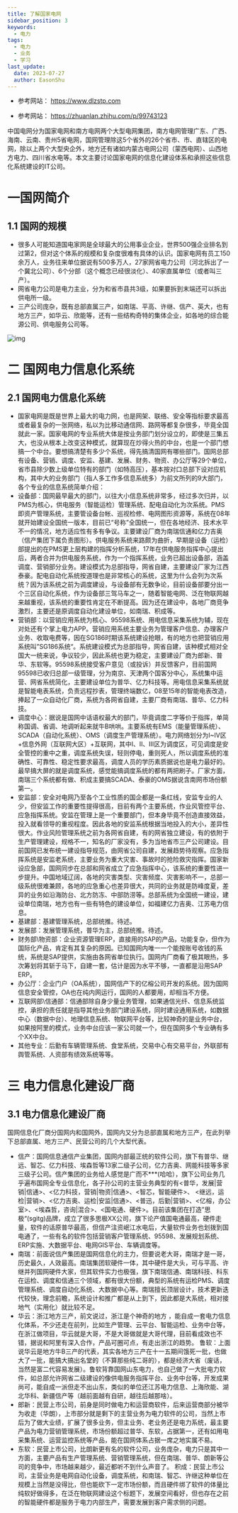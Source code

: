 ```yaml
---
title: 了解国家电网
sidebar_position: 3
keywords:
  - 电力
tags:
  - 电力
  - 业务
  - 学习
last_update:
  date: 2023-07-27
  author: EasonShu
---
```

- 参考网站： https://www.dlzstp.com

- 参考网站： https://zhuanlan.zhihu.com/p/99743123

中国电网分为国家电网和南方电网两个大型电网集团，南方电网管理广东、广西、海南、云南、贵州5省电网，国网管理除这5个省外的26个省市、市、直辖区的电网，除以上两个大型央企外，地方还有诸如内蒙古电网公司（蒙西电网）、山西地方电力、四川省水电等。本文主要讨论国家电网的信息化建设体系和承担这些信息化系统建设的IT公司。

# 一国网简介
## 1.1 国网的规模
- 很多人可能知道国电家网是全球最大的公用事业企业，世界500强企业排名到过第2，但对这个体系的规模和复杂度很难有具体的认识。国家电网有员工150余万人，业务往来单位据说有500多万人，27家网省电力公司（河北拆出了一个冀北公司）、6个分部（这个概念已经很淡化）、40家直属单位（或者叫三产）。
- 网省电力公司是电力主业，分为和省市县共3级，如果要拆到末端还可以拆出供电所一级。
- 三产公司庞杂，既有总部直属三产，如南瑞、平高、许继、信产、英大，也有地方三产，如华云、欣能等，还有一些结构奇特的集体企业，如各地的综合能源公司、供电服务公司等。

![img](images\v2-6386e595f50180480c4ad140ff936ac3_720w.webp)
# 二 国网电力信息化系统
## 2.1 国网电力信息化系统

- 国家电网是既是世界上最大的电力网，也是网架、联络、安全等指标要求最高或者最复杂的一张网络，私以为比移动通信网、路网等都复杂很多，毕竟全国就此一家。国家电网的专业系统大体是按业务部门划分设立的，即使是三集五大，也没从根本上改变这种模式，就算现在炒得火热的中台，也是一个部门想搞一个中台。要想搞清楚有多少个系统，得先搞清国网有哪些部门。国网总部有设备、营销、调度、安监、基建、发展、财务、物资、办公厅等29个单位，省市县除少数上级单位特有的部门（如特高压），基本按对口总部下设对应机构，其中大的业务部门（指人多工作多信息系统多）为前文所列的9大部门，各个专业的信息系统简单介绍：
- 设备部：国网最早最大的部门，以往大小信息系统非常多，经过多次归并，以PMS为核心，供电服务（智能运检）管理系统、配电自动化为次系统。PMS即资产管理系统，主要管设备台帐、巡视检修、电网图形资源等，系统在08年就开始建设全国统一版本，目前已“号称”全国统一，但在各地经济、技术水平不一的情况，地方适应性有多有争议。主要建设厂商为南瑞信通和亿力吉奥（信产集团下属负责图形）。供电服务系统来路颇为曲折，早期是设备（运检）部提出的在PMS更上层构建的指挥分析系统，17年在供电服务指挥中心提出后，两者合并为供电服务系统，作为一个指挥系统，业务已超出设备部，涵盖调度、营销部分业务。建设模式为总部指导，网省自建，主要建设厂家为江西泰豪。配电自动化系统按道理也是非常核心的系统，这里为什么会列为次系统？因为该系统之前为调度建设，与设备部有无数争论，目前设备部要分出一个三区自动化系统，作为设备部三驾马车之一，随着智能电网、泛在物联网越来越重视，该系统的重要性肯定在不断提高。因为还在建设中，各地厂商竞争激烈，主要还是原调度自动化建设单位，如南瑞、积成等。
- 营销部：以营销应用系统为核心、95598系统、用电信息采集系统为辅，现在对处还有个掌上电力APP。营销应用系统主要业务为管理客户信息、办理客户业务、收取电费等，因在SG186时期该系统建设抢眼，有的地方也把营销应用系统叫”SG186系统“。系统建设模式为总部指导，网省自建，该种模式相对全国大一统来说，争议较少，因此系统也更为稳定，主要建设厂商为郎新、普华、东软等。95598系统接受客户意见（或投诉）并反馈客户，目前国网95598已收归总部一级管理，分为南京、天津两个国客分中心，系统集中运营、网省系统简化，主要建设单位为普华、亿力科技等。用电信息采集系统就是智能电表系统，负责远程抄表，管理终端数亿，08至15年的智能电表改造，捧起了一众自动化厂商，系统为各网省自建，主要厂商有南瑞、普华、亿力科技。
- 调度中心：据说是国网中话语权最大的部门，毕竟调度二字等价于指挥，单简称国调、省调、地调听起来就牛B哄哄。主要系统有EMS（能量管理系统）、SCADA（自动化系统）、OMS（调度生产管理系统）。电力网络划分为I~IV区+信息外网（互联网大区）+互联网，其中I、II、III区为调度区，可见调度是安全管控的重中之重，调度系统失误，轻则停电，重则死人，所以调度系统的准确性、可靠性、稳定性要求最高，调度人员的学历素质据说也是电力最好的。最早搞大屏的就是调度系统，感觉能搞调度系统的都有两把刷子。厂家方面，南瑞三个系统都有做、积成主要搞SCADA、泰豪的OMS据说含南网市场份额第一。
- 安监部：安全对电网乃至各个工业性质的国企都是一条红线，安监专业的人少，但安监工作的重要性提得很高，目前有两个主要系统，作业风管控平台、应急指挥系统。安监在管理上是一个重要部门，但本身毕竟不创造直接效益，投入就看领导的重视程度。因此各地的安监系统根据当地投入的大小，差异性很大。作业风险管理系统之前为各网省自建，有的网省独立建设，有的依附于生产管理建设，规格不一，知名的厂家没有，多为当地省市三产公司建设。目前国网已发布统一建设指导规范，由网省公司自建，发展趋势待观察。应急指挥系统是安监老系统，主要业务为重大灾害、事故时的抢险救灾指挥。国家新设应急部，国网同步在总部和网省成立了应急指挥中心，该系统的重要性进一步提升。中国地域辽阔，各地的灾害类型、灾害频度、灾害影响不一，总部一级系统很难兼顾，各地的应急重心也差异很大，共同的业务就是防峰度夏，差异的业务如沿海防台、北方防冻、中部防涝等。总部系统为全国统一建设，建设单位南瑞，地方也有一些有特色的建设单位，如福建亿力吉奥、江苏电力信息。
- 基建部：基建管理系统，总部统推。待述。
- 发展部：发展管理系统，普华为主，总部统推。待述。
- 财务部\物资部：企业资源管理ERP，直接用的SAP的产品，功能复杂，但作为国际化产品，肯定有其复杂的原因。已知国网内唯一一个能按账号收钱的系统，系统是SAP提供，实施由各网省单位执行。国网内厂商看了极其眼热，多次筹划将其斩于马下，自建一套，估计是因为水平不够，一直都是沿用SAP ERP。
- 办公厅：企业门户（OA系统），国网信产下的亿榕公司开发的系统。因为国网信息安全管控，OA也在纯内网运行，国网的人都要用，却相当不方便。
- 互联网部\信通部：信通部除自身少量业务管理，如果通信光纤、信息系统监控，承担的责任就是指导其他业务部门建设系统，同时建设通用系统，如数据中心（数据中台）、地理信息系统、物联网平台等，比较神奇的是业务中台，如果按阿里的模式，业务中台应该一家公司就一个，但在国网多个专业确有多个XX中台。
- 其他专业：后勤有车辆管理系统、食堂系统，交易中心有交易平台，外联部有舆管系统、人资部有绩效系统等等。
# 三 电力信息化建设厂商
## 3.1 电力信息化建设厂商
国网信息化厂商分国网内和国网外，国网内又分为总部直属和地方三产，在此列举下总部直属、地方三产、民营公司的几个大型代表。



- 信产：国网信息通信产业集团，国网内部最正统的软件公司，旗下有普华、继远、智芯、亿力科技、埃森哲等13家二级子公司，亿力吉奥、网能科技等多家三级子公司。信产集团的业务给人感觉是广而不***(哈哈），旗下公司业务几乎遍布国网全专业信息化，各子孙公司的主营业务典型的有<普华，发展|营销|信通>、<亿力科技，营销|物资|信通>、<智芯，智能硬件>、 <继远，运检|营销>、<亿力吉奥、运检|安监|信通>、<普迅，后勤|营销>、<亿榕，办公室>、<埃森哲，咨询|混合>、<国电通、硬件>。目前该集团在打造”思极“(sgitg)品牌，成立了很多思极XX公司，旗下论产值国电通最高，硬件走量，软件的话原普华最高，但信产注资岷江水电后，大量软件业务也划拨到国电通了，一些有名的软件包括营销客户管理系统、95598、发展规划系统、ERP实施、大数据平台、电网GIS平台、车辆调度等。
- 南瑞：前面说信产集团是国网信息化的主力，但要说老大哥，南瑞才是一哥，历史最久，人效最高。南瑞集团软硬件一体，其中硬件是大头，可与平高、许继并列国网硬件大家，但其软件实力也极强，旗下南瑞信通、南瑞科技、科东在运检、调度和信通三个领域，都有很大份额，典型的系统有运检PMS、调度管理系统、调度自动化系统、大数据中心等。南瑞擅长顶层设计，技术更新迭代较快，理念前瞻，系统设计和推广都是从上到下，因此都是大系统，相对接地气（实用化）就比较不足。
- 华云：浙江地方三产，前文说过，浙江是个神奇的地方 ，能自成一套电力信息化体系，不少还走在前列，比如生产管理、云平台、智能运检、业务中台等，在浙江做项目，华云就是大哥，不是大哥做就是大哥代理，目前看成效也不错，据说和阿里有深入合作，产品可圈可点，有走出浙江的趋势。
  鲁软：上面说华云是地方牛B三产的代表，其实各地方三产在十一五期间饿死一批，也做大了一批，能搞大搞出名堂的（不算那些纯二哥的），都是经济大省（废话，当然是富二代容易发展）。鲁软背靠国网山东电力，也自己做了一大批电力软件，如总部允许网省二级建设的像供电服务指挥平台、业务中台等，开发成果尚可，能自成一派但走不出山东，类似的单位还江苏电力信息、上海欣能、湖北华科、新疆信产等（越前面越有自研，越往后越那啥）。
- 郎新：民营上市公司，前身是同时做电力和运营商软件，后来运营商部分被华为收走（华朗），上市部分就是剩下的主营业务为电力软件的公司，当然上市后为了做大业绩，扩展了很多业务，但主业务、老业务还是电力系统，最主要产品为电力营销管理系统，市场份额超过普华、东软，占据第一，还有如用电采集系统、运营监控系统等产品，能在国网体系占据一席之地实属不易。
- 东软：民营上市公司，比朗新更有名的软件公司，业务庞杂，电力只是其中一方面，主要产品有生产管理系统、营销管理系统，但在南瑞、普华、朗新等公司的竞争中，市场越来越少，最近都听不到什么声音了。
  积成：民营上市公司，主营业务是电网自动化设备，调度系统，和南瑞、智芯、许继这种单位在规模上当然是没得比，但也能砍下一定市场份额，而且硬件绑了软件的体量比纯软好做得多，在泛在物联网建设这个标题下，发展空间看好，但也存在之前的智能硬件都是服务于电力内部生产，需要发展到客户需求侧的问题。